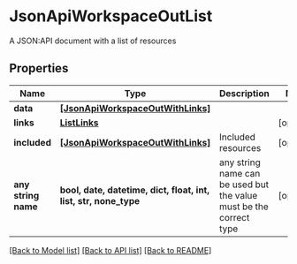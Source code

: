 # JsonApiWorkspaceOutList

A JSON:API document with a list of resources

## Properties
Name | Type | Description | Notes
------------ | ------------- | ------------- | -------------
**data** | [**[JsonApiWorkspaceOutWithLinks]**](JsonApiWorkspaceOutWithLinks.md) |  | 
**links** | [**ListLinks**](ListLinks.md) |  | [optional] 
**included** | [**[JsonApiWorkspaceOutWithLinks]**](JsonApiWorkspaceOutWithLinks.md) | Included resources | [optional] 
**any string name** | **bool, date, datetime, dict, float, int, list, str, none_type** | any string name can be used but the value must be the correct type | [optional]

[[Back to Model list]](../README.md#documentation-for-models) [[Back to API list]](../README.md#documentation-for-api-endpoints) [[Back to README]](../README.md)


